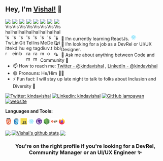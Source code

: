 ## Hey, I'm [Vishal!](https://kindavishal.js.org) 🐥

<a href="https://twitter.com/intent/user?screen_name=kindavishal">
  <img align="left" alt="Vishal's Twitter" width="22px" src="https://cdn.jsdelivr.net/npm/simple-icons@v3/icons/twitter.svg" />
</a>
<a href="https://linkedin.com/in/kindavishal">
  <img align="left" alt="Vishal's Linkdein" width="22px" src="https://cdn.jsdelivr.net/npm/simple-icons@v3/icons/linkedin.svg" />
</a>
<a href="https://github.com/kindavishal">
  <img align="left" alt="Vishal's Github" width="22px" src="https://cdn.jsdelivr.net/npm/simple-icons@v3/icons/github.svg" />
</a>
<a href="https://t.me/kindavishal">
  <img align="left" alt="Vishal's Telegram" width="22px" src="https://cdn.jsdelivr.net/npm/simple-icons@v3/icons/telegram.svg" />
</a>
<a href="https://instagram.com/kindavishal/">
  <img align="left" alt="Vishal's Instagram" width="22px" src="https://cdn.jsdelivr.net/npm/simple-icons@v3/icons/instagram.svg" />
</a>
<a href="https://medium.com/@kindavishal">
  <img align="left" alt="Vishal's Medium" width="22px" src="https://cdn.jsdelivr.net/npm/simple-icons@v3/icons/medium.svg" />
</a>
<a href="https://dev.to/kindavishal">
  <img align="left" alt="Vishal's Dev.to" width="22px" src="https://cdn.shopify.com/s/files/1/1626/8507/files/Dev_400x400_50x.png" />
</a>
<a href="https://dribbble.com/kindavishal">
  <img align="left" alt="Vishal's Dribble" width="22px" src="https://cdn.jsdelivr.net/npm/simple-icons@v3/icons/dribbble.svg" />
</a>

<br/>
<br/>


<!-- - 🔭 I’m currently working -->
<!-- - 👯 I’m looking to collaborate on . -->
- 🌱 I’m currently learning ReactJs. <code><img height="20" src="https://raw.githubusercontent.com/github/explore/80688e429a7d4ef2fca1e82350fe8e3517d3494d/topics/react/react.png"></code> 
- 🤔 I’m looking for a job as a DevRel or UI/UX Designer.
- 💬 Ask me about anything between Code and Community 💖
- 📫 How to reach me: [Twitter - @kindavishal](https://twitter.com/intent/user?screen_name=kindavishal) , [LinkedIn - @kindavishal](https://www.linkedin.com/in/kindavishal/)
- 😄 Pronouns: He/Him 💁‍♂️
- ⚡ Fun fact: I will stay up late night to talk to folks about Inclusion and Diversity :owl:

[![Twitter: kindavishal](https://img.shields.io/twitter/follow/kindavishal?style=social)](https://twitter.com/intent/user?screen_name=kindavishal)
[![Linkedin: kindavishal](https://img.shields.io/badge/-kindavishal-blue?style=flat-square&logo=Linkedin&logoColor=white&link=https://www.linkedin.com/in/kindavishal/)](https://www.linkedin.com/in/kindavishal/)
[![GitHub iampawan](https://img.shields.io/github/followers/kindavishal?label=follow&style=social)](https://github.com/kindavishal)
[![website](https://img.shields.io/badge/PortfolioWebsite-kindavishal.js.org-2648ff?style=flat-square&logo=firefox)](https://kindavishal.js.org/)


**Languages and Tools:**  

<code><img height="20" src="https://raw.githubusercontent.com/github/explore/80688e429a7d4ef2fca1e82350fe8e3517d3494d/topics/html/html.png"></code>
<code><img height="20" src="https://raw.githubusercontent.com/github/explore/80688e429a7d4ef2fca1e82350fe8e3517d3494d/topics/css/css.png"></code>
<code><img height="20" src="https://raw.githubusercontent.com/github/explore/80688e429a7d4ef2fca1e82350fe8e3517d3494d/topics/javascript/javascript.png"></code>
<code><img height="20" src="https://raw.githubusercontent.com/github/explore/80688e429a7d4ef2fca1e82350fe8e3517d3494d/topics/react/react.png"></code>
<code><img height="20" src="https://raw.githubusercontent.com/github/explore/e94815998e4e0713912fed477a1f346ec04c3da2/topics/gatsby/gatsby.png"></code>
<code><img height="20" src="https://raw.githubusercontent.com/github/explore/80688e429a7d4ef2fca1e82350fe8e3517d3494d/topics/nodejs/nodejs.png"></code>
<code><img height="20" src="https://raw.githubusercontent.com/github/explore/80688e429a7d4ef2fca1e82350fe8e3517d3494d/topics/git/git.png"></code>
<code><img height="20" src="https://raw.githubusercontent.com/github/explore/728542e0d33f83720614f61923a9cb424264db23/topics/firefox/firefox.png"></code>

<a href="https://github.com/kindavishal">
  <img align="center" src="https://github-readme-stats.vercel.app/api/top-langs/?username=kindavishal&theme=light&hide_langs_below=1" />
</a>
<a href="https://github.com/kindavishal">
 <img align="center" src="https://github-readme-stats.vercel.app/api?username=kindavishal&show_icons=true&theme=light&line_height=27" alt="Vishal's github stats"/>
</a>
<a href="https://github.com/kindavishal/gitinit">
  <img align="center" src="https://github-readme-stats.vercel.app/api/pin/?username=kindavishal&repo=gitinit&theme=light" />
</a>

<div align="center">

### You're on the right profile if you're looking for a DevRel, Community Manager or an UI/UX Engineer ✨

</div>

